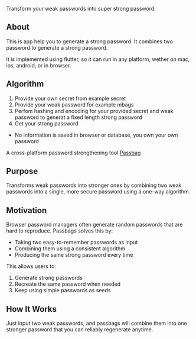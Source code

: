 


Transform your weak passwords into super strong password.

## About

This is app help you to generate a strong password. It combines two password to generate a strong password.

It is implemented using flutter, so it can run in any platform, wether on mac, ios, android, or in browser.

## Algorithm

1. Provide your own secret from example secret
2. Provide your weak password for example mbags
3. Perfom hashing and encoding for your provided secret and weak password to generat a fixed length strong password
4. Get your strong password 

- No information is saved in browser or database, you own your own password












A cross-platform password strengthening tool
[Passbag](./lib/assets/images/logo.png)
## Purpose

Transforms weak passwords into stronger ones by combining two weak passwords into a single, more secure password using a one-way algorithm.

## Motivation

Browser password managers often generate random passwords that are hard to reproduce. Passbags solves this by:

- Taking two easy-to-remember passwords as input
- Combining them using a consistent algorithm
- Producing the same strong password every time

This allows users to:

1. Generate strong passwords
2. Recreate the same password when needed
3. Keep using simple passwords as seeds

## How It Works

Just input two weak passwords, and passbags will combine them into one stronger password that you can reliably regenerate anytime.

